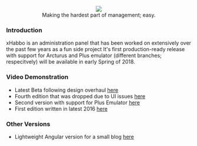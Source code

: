 <p align="center">
  <img src="https://i.imgur.com/LzCR7HG.png" />
  <br>
  Making the hardest part of management; easy.
</p>


<h3>Introduction</h3>
<p>xHabbo is an administration panel that has been worked on extensively over the past few years as a fun side project
It's first production-ready release with support for Arcturus and Plus emulator (different branches; respecitvely) will be available
in early Spring of 2018.</p>

<h3>Video Demonstration</h3>
<ul>
  <li>Latest Beta following design overhaul <a href="https://www.youtube.com/watch?v=ZK6pWw1TeW0">here</a></li>
  <li>Fourth edition that was dropped due to UI issues <a href="https://www.youtube.com/watch?v=LHL7JrBMJ-I">here</a></li>
  <li>Second version with support for Plus Emulator <a href="https://www.youtube.com/watch?v=sgsH8U660Ls">here</a></li>
  <li>First edition written in latest 2016 <a href="https://www.youtube.com/watch?v=-A1orW9Nn8c">here</a></li>
 </ul>
 
 <h3>Other Versions</h3>
 <ul>
  <li>Lightweight Angular version for a small blog <a href="https://www.youtube.com/watch?v=gTaOPK94QKY">here</a></li>
 </ul>
